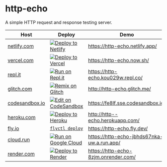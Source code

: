 # http-echo

A simple HTTP request and response testing server.

| Host               | Deploy                                                           | Demo                                       | Status                                                            |
| ------------------ | ---------------------------------------------------------------- | ------------------------------------------ | ----------------------------------------------------------------- |
| [netlify.com][]    | [![Deploy to Netlify][netlify-button]][netlify-deploy]           | https://http-echo.netlify.app/             | [![netlify-status][netlify-status]][netlify-response]             |
| [vercel.com][]     | [![Deploy to Vercel][vercel-button]][vercel-deploy]              | https://http-echo.now.sh/                  | [![vercel-status][vercel-status]][vercel-response]                |
| [repl.it][]        | [![Run on Repl.it][replit-button]][replit-deploy]                | https://http-echo.kou029w.repl.co/         | [![replit-status][replit-status]][replit-response]                |
| [glitch.com][]     | [![Remix on Glitch][glitch-button]][glitch-deploy]               | http://http-echo.glitch.me/                | [![glitch-status][glitch-status]][glitch-response]                |
| [codesandbox.io][] | [![Edit on CodeSandbox][codesandbox-button]][codesandbox-deploy] | https://fe8lf.sse.codesandbox.io/          | [![codesandbox-status][codesandbox-status]][codesandbox-response] |
| [heroku.com][]     | [![Deploy to Heroku][heroku-button]][heroku-deploy]              | http://http--echo.herokuapp.com/           | [![heroku-status][heroku-status]][heroku-response]                |
| [fly.io][]         | [`flyctl deploy`][fly-deploy]                                    | https://http-echo.fly.dev/                 | [![fly-status][fly-status]][fly-response]                         |
| [cloud.run][]      | [![Run on Google Cloud][cloud-run-button]][cloud-run-deploy]     | https://http-echo-jbhds67nka-uw.a.run.app/ | [![cloud-run-status][cloud-run-status]][cloud-run-response]       |
| [render.com][]     | [![Deploy to Render][render-button]][render-deploy]              | https://http-echo-8zjm.onrender.com/       | [![render-status][render-status]][render-response]                |

[netlify.com]: https://www.netlify.com/
[netlify-button]: https://www.netlify.com/img/deploy/button.svg
[netlify-deploy]: https://app.netlify.com/start/deploy?repository=https://github.com/kou029w/http-echo
[netlify-status]: https://badgen.net/uptime-robot/month/m785227106-68817ca23ae856b934c57eae?cache=3600
[netlify-response]: https://badgen.net/uptime-robot/response/m785227106-68817ca23ae856b934c57eae?cache=3600
[vercel.com]: https://vercel.com/
[vercel-button]: https://vercel.com/button
[vercel-deploy]: https://vercel.com/import/project?template=https://github.com/kou029w/http-echo
[vercel-status]: https://badgen.net/uptime-robot/month/m785227110-ad9ed6f027362deca73c5545?cache=3600
[vercel-response]: https://badgen.net/uptime-robot/response/m785227110-ad9ed6f027362deca73c5545?cache=3600
[repl.it]: https://repl.it/
[replit-deploy]: https://repl.it/github/kou029w/http-echo
[replit-button]: https://repl.it/badge/github/kou029w/http-echo
[replit-status]: https://badgen.net/uptime-robot/month/m787229219-6486b6a9740d6b6a4a64df6a?cache=3600
[replit-response]: https://badgen.net/uptime-robot/response/m787229219-6486b6a9740d6b6a4a64df6a?cache=3600
[glitch.com]: https://glitch.com/
[glitch-deploy]: https://glitch.com/edit/#!/remix/http-echo
[glitch-button]: https://cdn.gomix.com/f3620a78-0ad3-4f81-a271-c8a4faa20f86%2Fremix-button.svg
[glitch-status]: https://badgen.net/uptime-robot/month/m785227116-60a6ec863194a72b1d5f091c?cache=3600
[glitch-response]: https://badgen.net/uptime-robot/response/m785227116-60a6ec863194a72b1d5f091c?cache=3600
[codesandbox.io]: https://codesandbox.io/
[codesandbox-deploy]: https://codesandbox.io/s/github/kou029w/http-echo
[codesandbox-button]: https://codesandbox.io/static/img/play-codesandbox.svg
[codesandbox-status]: https://badgen.net/uptime-robot/month/m785227117-34a9b06a4bc58cc3af4368f1?cache=3600
[codesandbox-response]: https://badgen.net/uptime-robot/response/m785227117-34a9b06a4bc58cc3af4368f1?cache=3600
[heroku.com]: https://heroku.com/
[heroku-button]: https://www.herokucdn.com/deploy/button.svg
[heroku-deploy]: https://heroku.com/deploy
[heroku-status]: https://badgen.net/uptime-robot/month/m785227119-1d8c419a430eda6331afb456?cache=3600
[heroku-response]: https://badgen.net/uptime-robot/response/m785227119-1d8c419a430eda6331afb456?cache=3600
[fly.io]: https://fly.io/
[fly-deploy]: https://fly.io/docs/speedrun/
[fly-status]: https://badgen.net/uptime-robot/month/m785227121-c123ab01967bdea4c74d9592?cache=3600
[fly-response]: https://badgen.net/uptime-robot/response/m785227121-c123ab01967bdea4c74d9592?cache=3600
[cloud.run]: https://cloud.run/
[cloud-run-button]: https://deploy.cloud.run/button.svg
[cloud-run-deploy]: https://deploy.cloud.run
[cloud-run-status]: https://badgen.net/uptime-robot/month/m785227129-d960a8a50ba6f79398c4106e?cache=3600
[cloud-run-response]: https://badgen.net/uptime-robot/response/m785227129-d960a8a50ba6f79398c4106e?cache=3600
[render.com]: https://render.com/
[render-button]: https://render.com/images/deploy-to-render-button.svg
[render-deploy]: https://render.com/deploy
[render-status]: https://badgen.net/uptime-robot/month/m791543526-18f7ccd6063fcf22ce126e7f?cache=3600
[render-response]: https://badgen.net/uptime-robot/response/m791543526-18f7ccd6063fcf22ce126e7f?cache=3600

